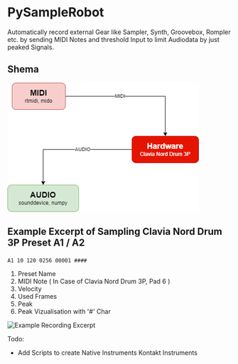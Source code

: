 # PySampleRobot
Automatically record external Gear like Sampler, Synth, Groovebox, Rompler etc. by sending MIDI Notes and threshold Input to limit Audiodata by just peaked Signals.

## Shema

![Schema](Diagram.png?raw=true "Schema")

## Example Excerpt of Sampling Clavia Nord Drum 3P Preset A1 / A2

``A1 10 120 0256 00001 ####``
1. Preset Name
2. MIDI Note ( In Case of Clavia Nord Drum 3P, Pad 6 )
3. Velocity
4. Used Frames
5. Peak
6. Peak Vizualisation with '#' Char

![Example Recording Excerpt](RecordingExcerpt.gif?raw=true "Example Recording Excerpt")

Todo:
- Add Scripts to create Native Instruments Kontakt Instruments

